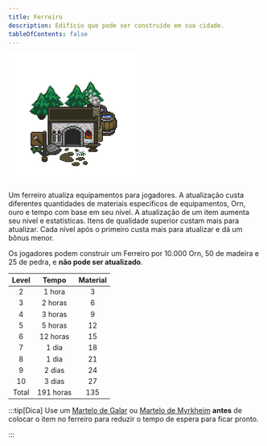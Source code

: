 ```yaml
---
title: Ferreiro
description: Edifício que pode ser construído em sua cidade.
tableOfContents: false
---
```


![Ferreiro](https://raw.githubusercontent.com/Orna-Brasil/Assets/main/Edificios/Blacksmith.webp)

Um ferreiro atualiza equipamentos para jogadores. A atualização custa diferentes quantidades de materiais específicos de equipamentos, Orn, ouro e tempo com base em seu nível. A atualização de um item aumenta seu nível e estatísticas. Itens de qualidade superior custam mais para atualizar. Cada nível após o primeiro custa mais para atualizar e dá um bônus menor.

Os jogadores podem construir um Ferreiro por 10.000 Orn, 50 de madeira e 25 de pedra, e **não pode ser atualizado**.

| Level | Tempo | Material     |
|:-----:|:---------:|:------------:|
| 2     | 1 hora    | 3            |
| 3     | 2 horas   | 6            |
| 4     | 3 horas   | 9            |
| 5     | 5 horas   | 12           |
| 6     | 12 horas  | 15           |
| 7     | 1 dia     | 18           |
| 8     | 1 dia     | 21           |
| 9     | 2 dias    | 24           |
| 10    | 3 dias    | 27           |
| Total | 191 horas | 135          |

:::tip[Dica]
Use um [Martelo de Galar](https://playorna.com/codex/items/galars-hammer/) ou [Martelo de Myrkheim](https://playorna.com/codex/items/myrkheim-hammer/) **antes** de colocar o item no ferreiro para reduzir o tempo de espera para ficar pronto.

:::